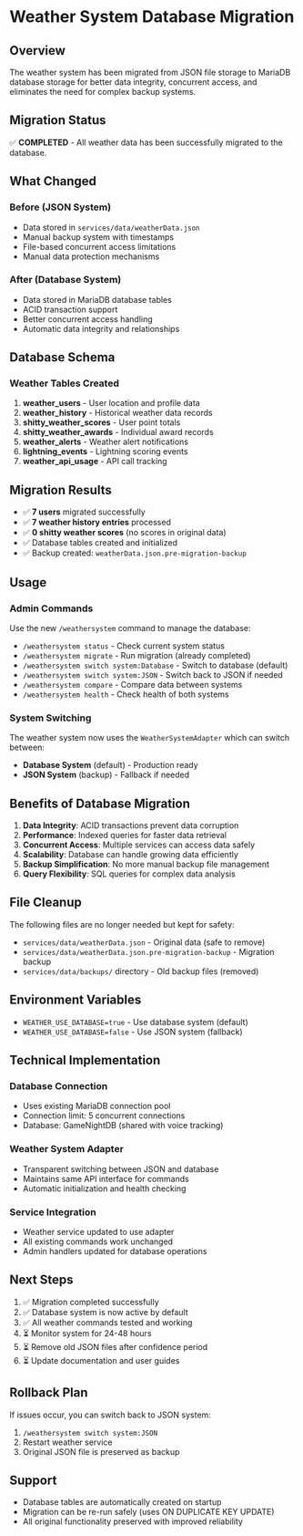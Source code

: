 # Weather System Database Migration

## Overview
The weather system has been migrated from JSON file storage to MariaDB database storage for better data integrity, concurrent access, and eliminates the need for complex backup systems.

## Migration Status
✅ **COMPLETED** - All weather data has been successfully migrated to the database.

## What Changed

### Before (JSON System)
- Data stored in `services/data/weatherData.json`
- Manual backup system with timestamps
- File-based concurrent access limitations
- Manual data protection mechanisms

### After (Database System)
- Data stored in MariaDB database tables
- ACID transaction support
- Better concurrent access handling
- Automatic data integrity and relationships

## Database Schema

### Weather Tables Created
1. **weather_users** - User location and profile data
2. **weather_history** - Historical weather data records
3. **shitty_weather_scores** - User point totals
4. **shitty_weather_awards** - Individual award records
5. **weather_alerts** - Weather alert notifications
6. **lightning_events** - Lightning scoring events
7. **weather_api_usage** - API call tracking

## Migration Results
- ✅ **7 users** migrated successfully
- ✅ **7 weather history entries** processed  
- ✅ **0 shitty weather scores** (no scores in original data)
- ✅ Database tables created and initialized
- ✅ Backup created: `weatherData.json.pre-migration-backup`

## Usage

### Admin Commands
Use the new `/weathersystem` command to manage the database:

- `/weathersystem status` - Check current system status
- `/weathersystem migrate` - Run migration (already completed)
- `/weathersystem switch system:Database` - Switch to database (default)
- `/weathersystem switch system:JSON` - Switch back to JSON if needed
- `/weathersystem compare` - Compare data between systems
- `/weathersystem health` - Check health of both systems

### System Switching
The weather system now uses the `WeatherSystemAdapter` which can switch between:
- **Database System** (default) - Production ready
- **JSON System** (backup) - Fallback if needed

## Benefits of Database Migration

1. **Data Integrity**: ACID transactions prevent data corruption
2. **Performance**: Indexed queries for faster data retrieval  
3. **Concurrent Access**: Multiple services can access data safely
4. **Scalability**: Database can handle growing data efficiently
5. **Backup Simplification**: No more manual backup file management
6. **Query Flexibility**: SQL queries for complex data analysis

## File Cleanup
The following files are no longer needed but kept for safety:
- `services/data/weatherData.json` - Original data (safe to remove)
- `services/data/weatherData.json.pre-migration-backup` - Migration backup
- `services/data/backups/` directory - Old backup files (removed)

## Environment Variables
- `WEATHER_USE_DATABASE=true` - Use database system (default)
- `WEATHER_USE_DATABASE=false` - Use JSON system (fallback)

## Technical Implementation

### Database Connection
- Uses existing MariaDB connection pool
- Connection limit: 5 concurrent connections
- Database: GameNightDB (shared with voice tracking)

### Weather System Adapter
- Transparent switching between JSON and database
- Maintains same API interface for commands
- Automatic initialization and health checking

### Service Integration
- Weather service updated to use adapter
- All existing commands work unchanged
- Admin handlers updated for database operations

## Next Steps
1. ✅ Migration completed successfully
2. ✅ Database system is now active by default
3. ✅ All weather commands tested and working
4. ⏳ Monitor system for 24-48 hours
5. ⏳ Remove old JSON files after confidence period
6. ⏳ Update documentation and user guides

## Rollback Plan
If issues occur, you can switch back to JSON system:
1. `/weathersystem switch system:JSON`
2. Restart weather service
3. Original JSON file is preserved as backup

## Support
- Database tables are automatically created on startup
- Migration can be re-run safely (uses ON DUPLICATE KEY UPDATE)
- All original functionality preserved with improved reliability
